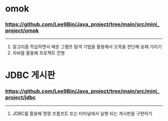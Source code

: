 # omok
### https://github.com/Lee9Bin/Java_project/tree/main/src/mini_project/omok
- - -
1. 알고리즘 학습하면서 배운 그램프 탐색 기법을 활용해서 오목을 판단해 승패 가리기
2. 자바를 활용해 프로젝트 진행

# JDBC 게시판
### https://github.com/Lee9Bin/Java_project/tree/main/src/mini_project/jdbc
- - -
1. JDBC를 활용해 명령 프롬프트 또는 터미널에서 실행 되는 게시판을 구현하기